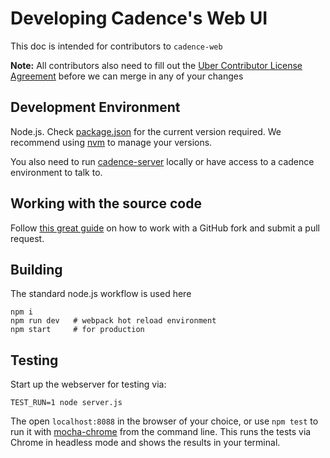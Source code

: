 # Developing Cadence's Web UI

This doc is intended for contributors to `cadence-web`

**Note:** All contributors also need to fill out the [Uber Contributor License Agreement](http://t.uber.com/cla) before we can merge in any of your changes

## Development Environment

Node.js. Check [package.json](https://github.com/uber/cadence-web/blob/master/package.json) for the current version required. We recommend using [nvm](https://github.com/creationix/nvm) to manage your versions.

You also need to run [cadence-server](https://github.com/uber/cadence) locally or have access to a cadence environment to talk to.

## Working with the source code

Follow [this great guide](https://gist.github.com/Chaser324/ce0505fbed06b947d962) on how to work with a GitHub fork and submit a pull request.

## Building

The standard node.js workflow is used here

```
npm i
npm run dev   # webpack hot reload environment
npm start     # for production
```


## Testing

Start up the webserver for testing via:

```
TEST_RUN=1 node server.js
```

The open `localhost:8088` in the browser of your choice, or use `npm test` to run it with [mocha-chrome](https://www.npmjs.com/package/mocha-chrome) from the command line. This runs the tests via Chrome in headless mode and shows the results in your terminal.
